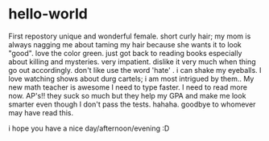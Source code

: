 # hello-world
First repostory
unique and wonderful female.
short curly hair; my mom is always nagging me about taming my hair because she wants it to look "good".
love the color green.
just got back to reading books especially about killing and mysteries. 
very impatient.
dislike it very much when thing go out accordingly.
don't like use the word 'hate' .
i can shake my eyeballs.
I love watching shows about durg cartels; i am most intrigued by them..
My new math teacher is awesome
I need to type faster.
I need to read more now.
AP's!! they suck so much but they help my GPA and make me look smarter even though I don't pass the tests.
hahaha.
goodbye to whomever may have read this.

i hope you have a nice day/afternoon/evening :D
